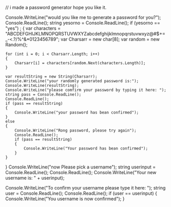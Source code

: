 // i made a password generator hope you like it.




Console.WriteLine("would you like me to generate a password for you?");
Console.ReadLine();
string yesorno = Console.ReadLine();
if (yesorno == "yes") ;
{
    var characters = "ABCDEFGHIJKLMNOPQRSTUVWXYZabcdefghijklmnopqrstuvwxyz@#$+=_-<.?/%^&*0123456789";
    var Charsarr = new char[8];
    var random = new Random();

    for (int i = 0; i < Charsarr.Length; i++)
    {
        Charsarr[i] = characters[random.Next(characters.Length)];
    }

    var resultString = new String(Charsarr);
    Console.WriteLine("your randomly generated password is:");
    Console.WriteLine(resultString);
    Console.WriteLine("please comfirm your password by typing it here: ");
    string pass = Console.ReadLine();
    Console.ReadLine();
    if (pass == resultString) 
    {
        Console.WriteLine("your password has bean confirmed");
    }
    else
    {
        Console.WriteLine("Rong password, please try again");
        Console.ReadLine();
        if (pass == resultString)
        {
            Console.WriteLine("Your password has bean confirmed");
        }
    }
       
  
  
}
Console.WriteLine("now Please pick a username");
string userinput = Console.ReadLine();
Console.ReadLine();
Console.WriteLine("Your new username is: " + userinput);


Console.WriteLine("To confirm your username please type it here: ");
string user = Console.ReadLine();
Console.ReadLine();
if (user == userinput)
{
    Console.WriteLine("You username is now confirmed");
}
